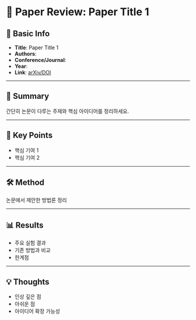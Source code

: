 # 📄 Paper Review: Paper Title 1

## 📝 Basic Info
- **Title**: Paper Title 1
- **Authors**: 
- **Conference/Journal**: 
- **Year**: 
- **Link**: [arXiv/DOI](https://dl.acm.org/doi/pdf/10.1145/3613904.3642868#page=14.66)

---

## 🎯 Summary
간단히 논문이 다루는 주제와 핵심 아이디어를 정리하세요.

---

## 🔑 Key Points
- 핵심 기여 1
- 핵심 기여 2

---

## 🛠️ Method
논문에서 제안한 방법론 정리

---

## 📊 Results
- 주요 실험 결과
- 기존 방법과 비교
- 한계점

---

## 💡 Thoughts
- 인상 깊은 점
- 아쉬운 점
- 아이디어 확장 가능성
